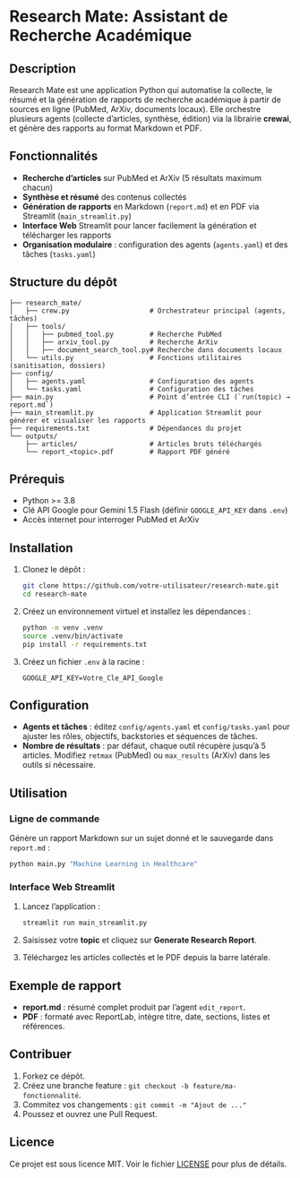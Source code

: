# Research Mate: Assistant de Recherche Académique

## Description

Research Mate est une application Python qui automatise la collecte, le résumé et la génération de rapports de recherche académique à partir de sources en ligne (PubMed, ArXiv, documents locaux). Elle orchestre plusieurs agents (collecte d’articles, synthèse, édition) via la librairie **crewai**, et génère des rapports au format Markdown et PDF.

## Fonctionnalités

* **Recherche d’articles** sur PubMed et ArXiv (5 résultats maximum chacun)
* **Synthèse et résumé** des contenus collectés
* **Génération de rapports** en Markdown (`report.md`) et en PDF via Streamlit (`main_streamlit.py`)
* **Interface Web** Streamlit pour lancer facilement la génération et télécharger les rapports
* **Organisation modulaire** : configuration des agents (`agents.yaml`) et des tâches (`tasks.yaml`)

## Structure du dépôt

```
├── research_mate/
│   ├── crew.py                    # Orchestrateur principal (agents, tâches)
│   ├── tools/
│   │   ├── pubmed_tool.py         # Recherche PubMed
│   │   ├── arxiv_tool.py          # Recherche ArXiv
│   │   ├── document_search_tool.py# Recherche dans documents locaux
│   └── utils.py                   # Fonctions utilitaires (sanitisation, dossiers)
├── config/
│   ├── agents.yaml                # Configuration des agents
│   └── tasks.yaml                 # Configuration des tâches
├── main.py                        # Point d’entrée CLI (`run(topic) → report.md`)
├── main_streamlit.py              # Application Streamlit pour générer et visualiser les rapports
├── requirements.txt               # Dépendances du projet
└── outputs/
    ├── articles/                  # Articles bruts téléchargés
    └── report_<topic>.pdf         # Rapport PDF généré
```

## Prérequis

* Python >= 3.8
* Clé API Google pour Gemini 1.5 Flash (définir `GOOGLE_API_KEY` dans `.env`)
* Accès internet pour interroger PubMed et ArXiv

## Installation

1. Clonez le dépôt :

   ```bash
   git clone https://github.com/votre-utilisateur/research-mate.git
   cd research-mate
   ```
2. Créez un environnement virtuel et installez les dépendances :

   ```bash
   python -m venv .venv
   source .venv/bin/activate
   pip install -r requirements.txt
   ```
3. Créez un fichier `.env` à la racine :

   ```
   GOOGLE_API_KEY=Votre_Cle_API_Google
   ```

## Configuration

* **Agents et tâches** : éditez `config/agents.yaml` et `config/tasks.yaml` pour ajuster les rôles, objectifs, backstories et séquences de tâches.
* **Nombre de résultats** : par défaut, chaque outil récupère jusqu’à 5 articles. Modifiez `retmax` (PubMed) ou `max_results` (ArXiv) dans les outils si nécessaire.

## Utilisation

### Ligne de commande

Génère un rapport Markdown sur un sujet donné et le sauvegarde dans `report.md` :

```bash
python main.py "Machine Learning in Healthcare"
```

### Interface Web Streamlit

1. Lancez l’application :

   ```bash
   streamlit run main_streamlit.py
   ```
2. Saisissez votre **topic** et cliquez sur **Generate Research Report**.
3. Téléchargez les articles collectés et le PDF depuis la barre latérale.

## Exemple de rapport

* **report.md** : résumé complet produit par l’agent `edit_report`.
* **PDF** : formaté avec ReportLab, intègre titre, date, sections, listes et références.

## Contribuer

1. Forkez ce dépôt.
2. Créez une branche feature : `git checkout -b feature/ma-fonctionnalité`.
3. Commitez vos changements : `git commit -m "Ajout de ..."`
4. Poussez et ouvrez une Pull Request.

## Licence

Ce projet est sous licence MIT. Voir le fichier [LICENSE](LICENSE) pour plus de détails.
